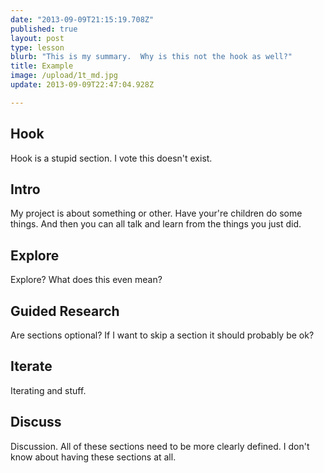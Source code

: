 ```yaml
---
date: "2013-09-09T21:15:19.708Z"
published: true
layout: post
type: lesson
blurb: "This is my summary.  Why is this not the hook as well?"
title: Example
image: /upload/1t_md.jpg
update: 2013-09-09T22:47:04.928Z

---
```


## Hook
Hook is a stupid section.  I vote this doesn't exist.<!-- -->
## Intro
My project is about something or other.  Have your're children do some things.  And then you can all talk and learn from the things you just did.<!-- -->
## Explore
Explore?  What does this even mean?<!-- -->
## Guided Research
Are sections optional?  If I want to skip a section it should probably be ok?<!-- -->
## Iterate
Iterating and stuff.<!-- -->
## Discuss
Discussion.  All of these sections need to be more clearly defined.  I don't know about having these sections at all.
